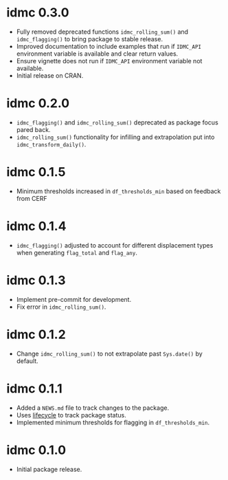 # idmc 0.3.0

* Fully removed deprecated functions `idmc_rolling_sum()` and `idmc_flagging()`
to bring package to stable release.
* Improved documentation to include examples that run if `IDMC_API` environment
variable is available and clear return values.
* Ensure vignette does not run if `IDMC_API` environment variable not available.
* Initial release on CRAN.

# idmc 0.2.0

* `idmc_flagging()` and `idmc_rolling_sum()` deprecated as package focus pared
back.
* `idmc_rolling_sum()` functionality for infilling and extrapolation put into
`idmc_transform_daily()`.


# idmc 0.1.5

* Minimum thresholds increased in `df_thresholds_min` based on feedback from
CERF

# idmc 0.1.4

* `idmc_flagging()` adjusted to account for different displacement types
when generating `flag_total` and `flag_any`.

# idmc 0.1.3

* Implement pre-commit for development.
* Fix error in `idmc_rolling_sum()`.

# idmc 0.1.2

* Change `idmc_rolling_sum()` to not extrapolate past `Sys.date()` by
default.

# idmc 0.1.1

* Added a `NEWS.md` file to track changes to the package.
* Uses [lifecycle](https://github.com/r-lib/lifecycle) to track package status.
* Implemented minimum thresholds for flagging in `df_thresholds_min`.

# idmc 0.1.0

* Initial package release.
